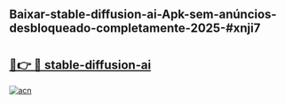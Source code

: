 ## Baixar-stable-diffusion-ai-Apk-sem-anúncios-desbloqueado-completamente-2025-#xnji7

# <h2><a href="https://ainizakaria.my?title=stable-diffusion-ai&ref=20M">🔗👉 🔴 stable-diffusion-ai</a></h2>

[![acn](https://github.com/user-attachments/assets/0f9c940e-d8b0-45ae-aac7-cd30a18b3e1c)](https://ainizakaria.my?title=stable-diffusion-ai&ref=20M)

